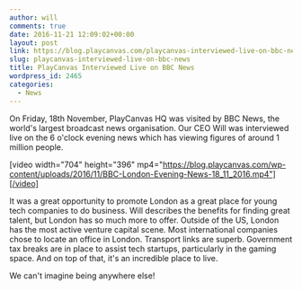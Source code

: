 ```yaml
---
author: will
comments: true
date: 2016-11-21 12:09:02+00:00
layout: post
link: https://blog.playcanvas.com/playcanvas-interviewed-live-on-bbc-news/
slug: playcanvas-interviewed-live-on-bbc-news
title: PlayCanvas Interviewed Live on BBC News
wordpress_id: 2465
categories:
  - News
---
```


On Friday, 18th November, PlayCanvas HQ was visited by BBC News, the world's largest broadcast news organisation. Our CEO Will was interviewed live on the 6 o'clock evening news which has viewing figures of around 1 million people.

[video width="704" height="396" mp4="https://blog.playcanvas.com/wp-content/uploads/2016/11/BBC-London-Evening-News-18_11_2016.mp4"][/video]

It was a great opportunity to promote London as a great place for young tech companies to do business. Will describes the benefits for finding great talent, but London has so much more to offer. Outside of the US, London has the most active venture capital scene. Most international companies chose to locate an office in London. Transport links are superb. Government tax breaks are in place to assist tech startups, particularly in the gaming space. And on top of that, it's an incredible place to live.

We can't imagine being anywhere else!
